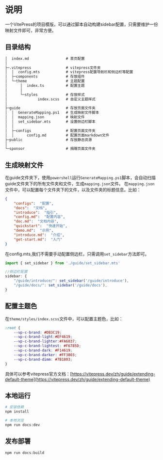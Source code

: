 # 说明
一个VitePress的项目模版，可以通过脚本自动构建sidebar配置，只需要维护一份映射文件即可，非常方便。

## 目录结构

```txt
│  index.md                 # 首页配置
│
├─.vitepress                # vitepress文件夹
│  │  config.mts            # vitepress配置导航栏和侧边栏等配置
│  ├─components             # 存放组件
│  └─theme                  # 主题配置
│      │  index.ts          # 配置主题
│      │ 
│      └─styles             # 存放样式
│              index.scss   # 自定义主题样式
│
├─guide                     # 存放页面文件夹
│  │  GenerateMapping.ps1   # 生成映射文件脚本
│  │  mapping.json          # 映射文件
│  │  set_sidebar.mts       # 设置侧边栏脚本
│  │
│  ├─configs                # 配置页面文件夹
│  │      config.md         # 配置页面markdown文件
├─public                    # 存放静态资源
│
└─sponsor                   # 捐赠页面文件夹
```

## 生成映射文件
在guide文件夹下，使用`powershell`运行`GenerateMapping.ps1`脚本，会自动扫描guide文件夹下的所有文件夹和文件，生成`mapping.json`文件。
在`mapping.json`文件中，可以配置每个文件夹下的文件，以及文件夹的标题信息。比如：

```json
{
	"configs":  "配置",
	"docs":  "文档",
	"introduce":  "指引",
	"config.md":  "配置内容",
	"doc.md":  "文档内容",
	"quickstart":  "快速开始",
	"demo.md":  "示例",
	"introduce.md":  "介绍",
	"get-start.md":  "入门"
}
```
在config.mts,我们不需要手动配置侧边栏，只需调用`set_sidebar`方法即可。
```typescript
import { set_sidebar } from './guide/set_sidebar.mts'

//侧边栏配置
sidebar: {
	"/guide/introduce/": set_sidebar('/guide/introduce'),
	"/guide/docs/": set_sidebar('/guide/docs'),
}
```

## 配置主题色
在`theme/styles/index.scss`文件中，可以配置主题色，比如：
```scss
:root {
	--vp-c-brand: #DB3C19;
	--vp-c-brand-light:#EF4619;
	--vp-c-brand-lighter:#FA6037;
	--vp-c-brand-lightest: #F6785D;
	--vp-c-brand-dark: #F14619;
	--vp-c-brand-darker: #FF3803;
	--vp-c-brand-dimm: #7B1803;
}
```
具体可以参考vitepress官方文档：[https://vitepress.dev/zh/guide/extending-default-theme](https://vitepress.dev/zh/guide/extending-default-theme)

## 本地运行

```bash
# 安装依赖
npm install

# 本地浏览
npm run docs:dev 
```

## 发布部署

```bash
npm run docs:build 
```
